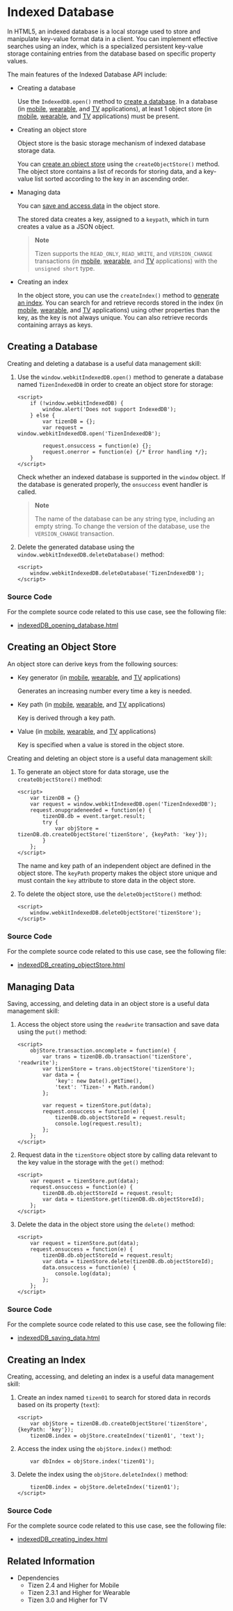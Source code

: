 # Indexed Database

In HTML5, an indexed database is a local storage used to store and manipulate key-value format data in a client. You can implement effective searches using an index, which is a specialized persistent key-value storage containing entries from the database based on specific property values.

The main features of the Indexed Database API include:

- Creating a database

  Use the `IndexedDB.open()` method to [create a database](#creating-a-database). In a database (in [mobile](http://www.w3.org/TR/2015/REC-IndexedDB-20150108/#database-concept), [wearable](http://www.w3.org/TR/2013/WD-IndexedDB-20130516/#database-concept), and [TV](http://www.w3.org/TR/2015/REC-IndexedDB-20150108/#database-concept) applications), at least 1 object store (in [mobile](http://www.w3.org/TR/2015/REC-IndexedDB-20150108/#object-store-concept), [wearable](http://www.w3.org/TR/2013/WD-IndexedDB-20130516/#object-store-concept), and [TV](http://www.w3.org/TR/2015/REC-IndexedDB-20150108/#object-store-concept) applications) must be present.

- Creating an object store

  Object store is the basic storage mechanism of indexed database storage data.

  You can [create an object store](#creating-an-object-store) using the `createObjectStore()` method. The object store contains a list of records for storing data, and a key-value list sorted according to the key in an ascending order.

- Managing data

  You can [save and access data](#managing-data) in the object store.

  The stored data creates a key, assigned to a `keypath`, which in turn creates a value as a JSON object.

  > **Note**
  >
  > Tizen supports the `READ_ONLY`, `READ_WRITE`, and `VERSION_CHANGE` transactions (in [mobile](http://www.w3.org/TR/2015/REC-IndexedDB-20150108/#transaction), [wearable](http://www.w3.org/TR/2013/WD-IndexedDB-20130516/#transaction), and [TV](http://www.w3.org/TR/2015/REC-IndexedDB-20150108/#transaction) applications) with the `unsigned short` type.

- Creating an index

  In the object store, you can use the `createIndex()` method to [generate an index](#index). You can search for and retrieve records stored in the index (in [mobile](http://www.w3.org/TR/2015/REC-IndexedDB-20150108/#index-concept), [wearable](http://www.w3.org/TR/2013/WD-IndexedDB-20130516/#index-concept), and [TV](http://www.w3.org/TR/2015/REC-IndexedDB-20150108/#index-concept) applications) using other properties than the key, as the key is not always unique. You can also retrieve records containing arrays as keys.

## Creating a Database

Creating and deleting a database is a useful data management skill:

1. Use the `window.webkitIndexedDB.open()` method to generate a database named `TizenIndexedDB` in order to create an object store for storage:

   ```
   <script>
       if (!window.webkitIndexedDB) {
           window.alert('Does not support IndexedDB');
       } else {
           var tizenDB = {};
           var request = window.webkitIndexedDB.open('TizenIndexedDB');

           request.onsuccess = function(e) {};
           request.onerror = function(e) {/* Error handling */};
       }
   </script>
   ```

   Check whether an indexed database is supported in the `window` object. If the database is generated properly, the `onsuccess` event handler is called.

   > **Note**
   >
   > The name of the database can be any string type, including an empty string. To change the version of the database, use the `VERSION_CHANGE` transaction.

2. Delete the generated database using the `window.webkitIndexedDB.deleteDatabase()` method:

   ```
   <script>
       window.webkitIndexedDB.deleteDatabase('TizenIndexedDB');
   </script>
   ```

### Source Code

For the complete source code related to this use case, see the following file:

- [indexedDB_opening_database.html](http://download.tizen.org/misc/examples/w3c_html5/storage/indexed_database_api)

## Creating an Object Store

An object store can derive keys from the following sources:

- Key generator (in [mobile](http://www.w3.org/TR/2015/REC-IndexedDB-20150108/#dfn-key-generator), [wearable](http://www.w3.org/TR/2013/WD-IndexedDB-20130516/#dfn-key-generator), and [TV](http://www.w3.org/TR/2015/REC-IndexedDB-20150108/#dfn-key-generator) applications)

    Generates an increasing number every time a key is needed.
- Key path (in [mobile](http://www.w3.org/TR/2015/REC-IndexedDB-20150108/#key-path-construct), [wearable](http://www.w3.org/TR/2013/WD-IndexedDB-20130516/#key-path-construct), and [TV](http://www.w3.org/TR/2015/REC-IndexedDB-20150108/#key-path-construct) applications)

    Key is derived through a key path.

- Value (in [mobile](http://www.w3.org/TR/2015/REC-IndexedDB-20150108/#value-construct), [wearable](http://www.w3.org/TR/2013/WD-IndexedDB-20130516/#value-construct), and [TV](http://www.w3.org/TR/2015/REC-IndexedDB-20150108/#value-construct) applications)

    Key is specified when a value is stored in the object store.

Creating and deleting an object store is a useful data management skill:

1. To generate an object store for data storage, use the `createObjectStore()` method:

   ```
   <script>
       var tizenDB = {}
       var request = window.webkitIndexedDB.open('TizenIndexedDB');
       request.onupgradeneeded = function(e) {
           tizenDB.db = event.target.result;
           try {
               var objStore = tizenDB.db.createObjectStore('tizenStore', {keyPath: 'key'});
           }
       };
   </script>
   ```

   The name and key path of an independent object are defined in the object store. The `keyPath` property makes the object store unique and must contain the `key` attribute to store data in the object store.

2. To delete the object store, use the `deleteObjectStore()` method:

   ```
   <script>
       window.webkitIndexedDB.deleteObjectStore('tizenStore');
   </script>
   ```

### Source Code

For the complete source code related to this use case, see the following file:

- [indexedDB_creating_objectStore.html](http://download.tizen.org/misc/examples/w3c_html5/storage/indexed_database_api)

## Managing Data

Saving, accessing, and deleting data in an object store is a useful data management skill:

1. Access the object store using the `readwrite` transaction and save data using the `put()` method:

   ```
   <script>
       objStore.transaction.oncomplete = function(e) {
           var trans = tizenDB.db.transaction('tizenStore', 'readwrite');
           var tizenStore = trans.objectStore('tizenStore');
           var data = {
               'key': new Date().getTime(),
               'text': 'Tizen-' + Math.random()
           };

           var request = tizenStore.put(data);
           request.onsuccess = function(e) {
               tizenDB.db.objectStoreId = request.result;
               console.log(request.result);
           };
       };
   </script>
   ```

2. Request data in the `tizenStore` object store by calling data relevant to the key value in the storage with the `get()` method:

   ```
   <script>
       var request = tizenStore.put(data);
       request.onsuccess = function(e) {
           tizenDB.db.objectStoreId = request.result;
           var data = tizenStore.get(tizenDB.db.objectStoreId);
       };
   </script>
   ```

3. Delete the data in the object store using the `delete()` method:

   ```
   <script>
       var request = tizenStore.put(data);
       request.onsuccess = function(e) {
           tizenDB.db.objectStoreId = request.result;
           var data = tizenStore.delete(tizenDB.db.objectStoreId);
           data.onsuccess = function(e) {
               console.log(data);
           };
       };
   </script>
   ```

### Source Code

For the complete source code related to this use case, see the following file:

- [indexedDB_saving_data.html](http://download.tizen.org/misc/examples/w3c_html5/storage/indexed_database_api)

<a name="index"> </a>
## Creating an Index

Creating, accessing, and deleting an index is a useful data management skill:

1. Create an index named `tizen01` to search for stored data in records based on its property (`text`):

   ```
   <script>
       var objStore = tizenDB.db.createObjectStore('tizenStore', {keyPath: 'key'});
       tizenDB.index = objStore.createIndex('tizen01', 'text');
   ```

2. Access the index using the `objStore.index()` method:

   ```
       var dbIndex = objStore.index('tizen01');
   ```

3. Delete the index using the `objStore.deleteIndex()` method:

   ```
       tizenDB.index = objStore.deleteIndex('tizen01');
   </script>
   ```

### Source Code

For the complete source code related to this use case, see the following file:

- [indexedDB_creating_index.html](http://download.tizen.org/misc/examples/w3c_html5/storage/indexed_database_api)

## Related Information
* Dependencies
  - Tizen 2.4 and Higher for Mobile
  - Tizen 2.3.1 and Higher for Wearable
  - Tizen 3.0 and Higher for TV
